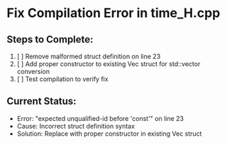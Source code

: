# Fix Compilation Error in time_H.cpp

## Steps to Complete:
1. [ ] Remove malformed struct definition on line 23
2. [ ] Add proper constructor to existing Vec struct for std::vector<cplx> conversion
3. [ ] Test compilation to verify fix

## Current Status:
- Error: "expected unqualified-id before 'const'" on line 23
- Cause: Incorrect struct definition syntax
- Solution: Replace with proper constructor in existing Vec struct
